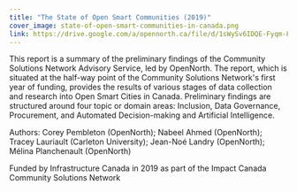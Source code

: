```yaml
---
title: "The State of Open Smart Communities (2019)"
cover_image: state-of-open-smart-communities-in-canada.png
link: https://drive.google.com/a/opennorth.ca/file/d/1sWySv6IDQE-Fyqm-FuU73NcIYqVJ8khi/view?usp=sharing
---
```

This report is a summary of the preliminary findings of the Community Solutions Network Advisory Service, led by OpenNorth. The report, which is situated at the half-way point of the Community Solutions Network's first year of funding, provides the results of various stages of data collection and research into Open Smart Cities in Canada. Preliminary findings are structured around four topic or domain areas: Inclusion, Data Governance, Procurement, and Automated Decision-making and Artificial Intelligence.

Authors: Corey Pembleton (OpenNorth); Nabeel Ahmed (OpenNorth); Tracey Lauriault (Carleton University); Jean-Noé Landry (OpenNorth); Mélina Planchenault (OpenNorth)

Funded by Infrastructure Canada in 2019 as part of the Impact Canada Community Solutions Network